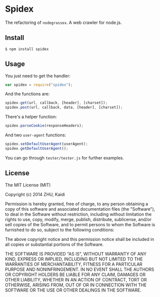Spidex
======

The refactoring of `nodegrassex`. A web crawler for node.js.

Install
-------

```shell
$ npm install spidex
```

Usage
-----

You just need to get the handler:

```javascript
var spidex = require("spidex");
```

And the functions are:

```javascript
spidex.get(url, callback, [header], [charset]);
spidex.post(url, callback, data, [header], [charset]);
```

There's a helper function:

```javascript
spidex.parseCookie(responseHeaders);
```

And two `user-agent` functions:

```javascript
spidex.setDefaultUserAgent(userAgent);
spidex.getDefaultUserAgent();
```

You can go through `tester/tester.js` for further examples.

License
-------

The MIT License (MIT)

Copyright (c) 2014 ZHU, Kaidi

Permission is hereby granted, free of charge, to any person obtaining a copy of
this software and associated documentation files (the "Software"), to deal in
the Software without restriction, including without limitation the rights to
use, copy, modify, merge, publish, distribute, sublicense, and/or sell copies of
the Software, and to permit persons to whom the Software is furnished to do so,
subject to the following conditions:

The above copyright notice and this permission notice shall be included in all
copies or substantial portions of the Software.

THE SOFTWARE IS PROVIDED "AS IS", WITHOUT WARRANTY OF ANY KIND, EXPRESS OR
IMPLIED, INCLUDING BUT NOT LIMITED TO THE WARRANTIES OF MERCHANTABILITY, FITNESS
FOR A PARTICULAR PURPOSE AND NONINFRINGEMENT. IN NO EVENT SHALL THE AUTHORS OR
COPYRIGHT HOLDERS BE LIABLE FOR ANY CLAIM, DAMAGES OR OTHER LIABILITY, WHETHER
IN AN ACTION OF CONTRACT, TORT OR OTHERWISE, ARISING FROM, OUT OF OR IN
CONNECTION WITH THE SOFTWARE OR THE USE OR OTHER DEALINGS IN THE SOFTWARE.

